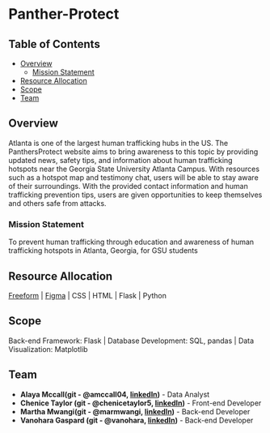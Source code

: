 # Panther-Protect
## Table of Contents
* [Overview](##Overveiew)
    * [Mission Statement](###Mission-Statement)
* [Resource Allocation](##Resource-Allocation)
* [Scope](##Scope)
* [Team](##Team)


## Overview
Atlanta is one of the largest human trafficking hubs in the US. The PanthersProtect website aims to bring awareness to this topic by providing updated news, safety tips, and information about human trafficking hotspots near the Georgia State University Atlanta Campus. With resources such as a hotspot map and testimony chat, users will be able to stay aware of their surroundings. With the provided contact information and human trafficking prevention tips, users are given opportunities to keep themselves and others safe from attacks.

### Mission Statement
To prevent human trafficking through education and awareness of human trafficking hotspots in Atlanta, Georgia, for GSU students

## Resource Allocation
[Freeform](https://www.icloud.com/freeform/09cWDYS28ZV9n7hRMsLLzu_3A#panther_protect_webpage_layout) | 
[Figma](https://www.figma.com/file/q46Ekvc0iK3TeI4CMZd9Bf/PanthersProtect?type=design&mode=design&t=4bumhOgoLR2GkZl4-0) | 
CSS | 
HTML | 
Flask | 
Python 

## Scope
Back-end Framework: Flask  | 
Database Development: SQL, pandas | 
Data Visualization: Matplotlib

## Team
* **Alaya Mccall(git - @amccall04, [linkedIn](www.linkedin.com/in/alaya-m/))** - Data Analyst
* **Chenice Taylor (git - @chenicetaylor5, [linkedIn](www.linkedin.com/in/chenice-taylor/))** - Front-end Developer
* **Martha Mwangi(git - @marmwangi, [linkedIn](www.linkedin.com/in/marmwangi))** - Back-end Developer
* **Vanohara Gaspard (git - @vanohara, [linkedIn](https://www.linkedin.com/in/vanohra-gaspard-chrissy/))** - Back-end Developer
